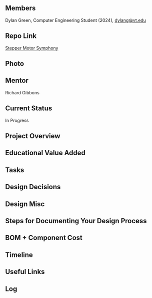 ## Members
Dylan Green, Computer Engineering Student (2024), dylang@vt.edu

## Repo Link
<a class="button is-link" href="https://github.com/Amp-Lab-at-VT/Stepper_Motor_Symphony" >Stepper Motor Symphony</a>

## Photo

## Mentor
Richard Gibbons

## Current Status
In Progress

## Project Overview

## Educational Value Added

## Tasks

## Design Decisions

## Design Misc

## Steps for Documenting Your Design Process

## BOM + Component Cost

## Timeline

## Useful Links

## Log
